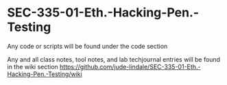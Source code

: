 # SEC-335-01-Eth.-Hacking-Pen.-Testing

Any code or scripts will be found under the code section

Any and all class notes, tool notes, and lab techjournal entries will be found in the wiki section https://github.com/jude-lindale/SEC-335-01-Eth.-Hacking-Pen.-Testing/wiki
